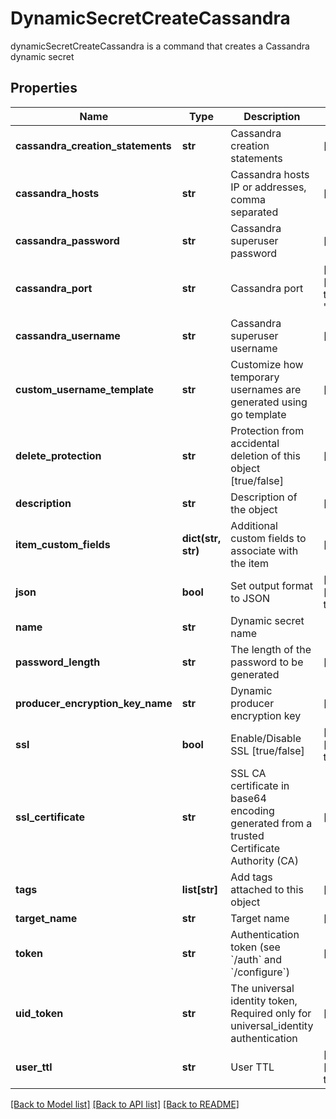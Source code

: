 # DynamicSecretCreateCassandra

dynamicSecretCreateCassandra is a command that creates a Cassandra dynamic secret
## Properties
Name | Type | Description | Notes
------------ | ------------- | ------------- | -------------
**cassandra_creation_statements** | **str** | Cassandra creation statements | [optional] 
**cassandra_hosts** | **str** | Cassandra hosts IP or addresses, comma separated | [optional] 
**cassandra_password** | **str** | Cassandra superuser password | [optional] 
**cassandra_port** | **str** | Cassandra port | [optional] [default to '9042']
**cassandra_username** | **str** | Cassandra superuser username | [optional] 
**custom_username_template** | **str** | Customize how temporary usernames are generated using go template | [optional] 
**delete_protection** | **str** | Protection from accidental deletion of this object [true/false] | [optional] 
**description** | **str** | Description of the object | [optional] 
**item_custom_fields** | **dict(str, str)** | Additional custom fields to associate with the item | [optional] 
**json** | **bool** | Set output format to JSON | [optional] [default to False]
**name** | **str** | Dynamic secret name | 
**password_length** | **str** | The length of the password to be generated | [optional] 
**producer_encryption_key_name** | **str** | Dynamic producer encryption key | [optional] 
**ssl** | **bool** | Enable/Disable SSL [true/false] | [optional] [default to False]
**ssl_certificate** | **str** | SSL CA certificate in base64 encoding generated from a trusted Certificate Authority (CA) | [optional] 
**tags** | **list[str]** | Add tags attached to this object | [optional] 
**target_name** | **str** | Target name | [optional] 
**token** | **str** | Authentication token (see &#x60;/auth&#x60; and &#x60;/configure&#x60;) | [optional] 
**uid_token** | **str** | The universal identity token, Required only for universal_identity authentication | [optional] 
**user_ttl** | **str** | User TTL | [optional] [default to '60m']

[[Back to Model list]](../README.md#documentation-for-models) [[Back to API list]](../README.md#documentation-for-api-endpoints) [[Back to README]](../README.md)


